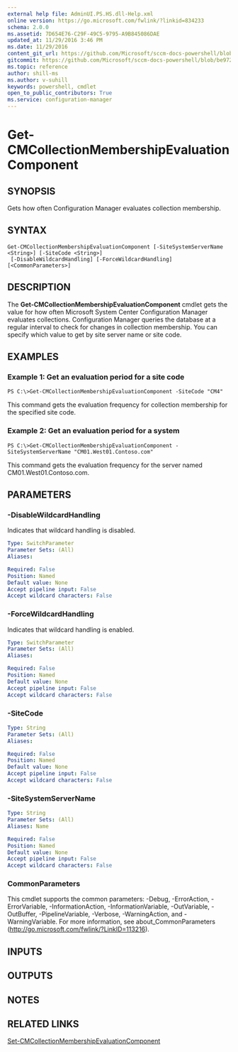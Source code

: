 ```yaml
---
external help file: AdminUI.PS.HS.dll-Help.xml
online version: https://go.microsoft.com/fwlink/?linkid=834233
schema: 2.0.0
ms.assetid: 7D654E76-C29F-49C5-9795-A9B845086DAE
updated_at: 11/29/2016 3:46 PM
ms.date: 11/29/2016
content_git_url: https://github.com/Microsoft/sccm-docs-powershell/blob/master/sccm-cmdlets/ConfigurationManager/vlatest/Get-CMCollectionMembershipEvaluationComponent.md
gitcommit: https://github.com/Microsoft/sccm-docs-powershell/blob/be9723fe908914c0e1ed2689b3ffaa3b56f1b53b/sccm-cmdlets/ConfigurationManager/vlatest/Get-CMCollectionMembershipEvaluationComponent.md
ms.topic: reference
author: shill-ms
ms.author: v-suhill
keywords: powershell, cmdlet
open_to_public_contributors: True
ms.service: configuration-manager
---
```


# Get-CMCollectionMembershipEvaluationComponent

## SYNOPSIS
Gets how often Configuration Manager evaluates collection membership.

## SYNTAX

```
Get-CMCollectionMembershipEvaluationComponent [-SiteSystemServerName <String>] [-SiteCode <String>]
 [-DisableWildcardHandling] [-ForceWildcardHandling] [<CommonParameters>]
```

## DESCRIPTION
The **Get-CMCollectionMembershipEvaluationComponent** cmdlet gets the value for how often Microsoft System Center Configuration Manager evaluates collections.
Configuration Manager queries the database at a regular interval to check for changes in collection membership.
You can specify which value to get by site server name or site code.

## EXAMPLES

### Example 1: Get an evaluation period for a site code
```
PS C:\>Get-CMCollectionMembershipEvaluationComponent -SiteCode "CM4"
```

This command gets the evaluation frequency for collection membership for the specified site code.

### Example 2: Get an evaluation period for a system
```
PS C:\>Get-CMCollectionMembershipEvaluationComponent -SiteSystemServerName "CM01.West01.Contoso.com"
```

This command gets the evaluation frequency for the server named CM01.West01.Contoso.com.

## PARAMETERS

### -DisableWildcardHandling
Indicates that wildcard handling is disabled.

```yaml
Type: SwitchParameter
Parameter Sets: (All)
Aliases: 

Required: False
Position: Named
Default value: None
Accept pipeline input: False
Accept wildcard characters: False
```

### -ForceWildcardHandling
Indicates that wildcard handling is enabled.

```yaml
Type: SwitchParameter
Parameter Sets: (All)
Aliases: 

Required: False
Position: Named
Default value: None
Accept pipeline input: False
Accept wildcard characters: False
```

### -SiteCode


```yaml
Type: String
Parameter Sets: (All)
Aliases: 

Required: False
Position: Named
Default value: None
Accept pipeline input: False
Accept wildcard characters: False
```

### -SiteSystemServerName


```yaml
Type: String
Parameter Sets: (All)
Aliases: Name

Required: False
Position: Named
Default value: None
Accept pipeline input: False
Accept wildcard characters: False
```

### CommonParameters
This cmdlet supports the common parameters: -Debug, -ErrorAction, -ErrorVariable, -InformationAction, -InformationVariable, -OutVariable, -OutBuffer, -PipelineVariable, -Verbose, -WarningAction, and -WarningVariable. For more information, see about_CommonParameters (http://go.microsoft.com/fwlink/?LinkID=113216).

## INPUTS

## OUTPUTS

## NOTES

## RELATED LINKS

[Set-CMCollectionMembershipEvaluationComponent](xref:ConfigurationManager/vlatest/Set-CMCollectionMembershipEvaluationComponent.md)


